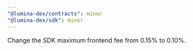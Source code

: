 ```yaml
---
"@lumina-dex/contracts": minor
"@lumina-dex/sdk": minor
---
```


Change the SDK maximum frontend fee from 0.15% to 0.10%.
